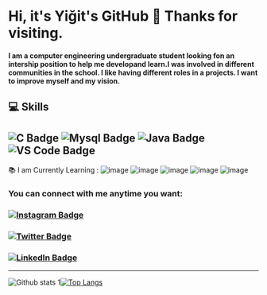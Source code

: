 # Hi, it's Yiğit's GitHub 👋 Thanks for visiting.

#### I am a computer engineering undergraduate student looking fon an intership position to help me developand learn.I was involved in different communities in the school. I like having different roles in a projects. I want to improve myself and my vision.



## 💻 Skills
![C Badge](https://img.shields.io/badge/-C-blue)
![Mysql Badge](https://user-images.githubusercontent.com/108831247/177637129-fddb64a5-88e8-455d-9542-f84abc54c6e0.png)
![Java Badge](https://user-images.githubusercontent.com/108831247/177637457-c084e73f-dbe6-4f21-b3e7-dd98c9d6edad.png)
![VS Code Badge](https://user-images.githubusercontent.com/108831247/177637481-a385da1b-4d90-4858-ad82-47ffe334489e.png)
----
📚  I am Currently Learning :
![image](https://user-images.githubusercontent.com/108831247/177637056-bf6821ab-4b32-4a6e-8c89-2cce23a85e59.png)
![image](https://user-images.githubusercontent.com/108831247/177637079-bf9d7331-3e39-4db9-8b1a-0f41a14c9629.png)
![image](https://user-images.githubusercontent.com/108831247/177637103-73cbdf71-a02f-4a20-80d2-6e889626b042.png)
![image](https://user-images.githubusercontent.com/108831247/177637702-3d328a96-8d53-4f2f-8bde-5bd3fa58a5d8.png)
![image](https://user-images.githubusercontent.com/108831247/177637795-3a786f5d-7524-4977-ab80-09859e4c3210.png)




### You can connect with me anytime you want:
### [![Instagram Badge](https://img.shields.io/badge/-Instagram-C13584?style=flat-quare&labelColor=C13584&logo=instagram&logoColor=link)](https://www.instagram.com/yigitsokel1/)
### [![Twitter Badge](https://img.shields.io/badge/-Twitter-blue?style=flat&logo=Twitter&logoColor=white)](https://twitter.com/oysokel/) 
### [![LinkedIn Badge](https://img.shields.io/badge/-LinkedIn-blue?style=flat&logo=Linkedin&logoColor=white)](https://www.linkedin.com/in/yi%C4%9Fit-s%C3%B6kel-751479180)
---
![Github stats 1](https://github-readme-stats.vercel.app/api?username=yigitsokel1&show_icons=true&theme=radical)[![Top Langs](https://github-readme-stats.vercel.app/api/top-langs/?username=yigitsokel1&layout=compact)](https://github.com/anuraghazra/github-readme-stats)
